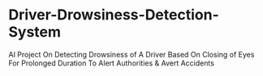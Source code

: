 # Driver-Drowsiness-Detection-System
AI Project On Detecting Drowsiness of A Driver Based On Closing of Eyes For Prolonged Duration To Alert Authorities &amp; Avert Accidents
